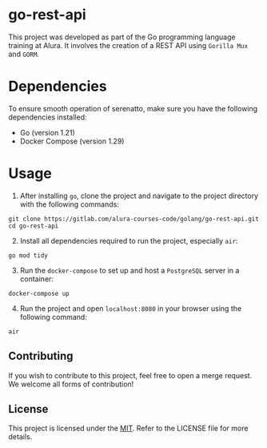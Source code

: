 # go-rest-api

This project was developed as part of the Go programming language training at Alura. It involves the creation of a REST API using `Gorilla Mux` and `GORM`.

# Dependencies

To ensure smooth operation of serenatto, make sure you have the following dependencies installed:

- Go (version 1.21)
- Docker Compose (version 1.29)

# Usage

1. After installing `go`, clone the project and navigate to the project directory with the following commands:
```
git clone https://gitlab.com/alura-courses-code/golang/go-rest-api.git
cd go-rest-api
```

2. Install all dependencies required to run the project, especially `air`:
```
go mod tidy
```

3. Run the `docker-compose` to set up and host a `PostgreSQL` server in a container:
```
docker-compose up
```

4. Run the project and open `localhost:8080` in your browser using the following command:
```
air
```

## Contributing

If you wish to contribute to this project, feel free to open a merge request. We welcome all forms of contribution!

## License

This project is licensed under the [MIT](https://gitlab.com/alura-courses-code/golang/web-crud/-/blob/main/LICENSE). Refer to the LICENSE file for more details.
